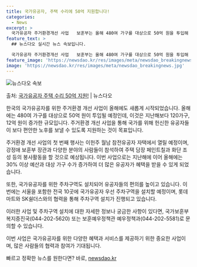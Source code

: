 ```yaml
---
title: 국가유공자, 주택 수리에 50억 지원합니다!
categories:
  - News
excerpt: >
  국가유공자 주거환경개선 사업   보훈부는 올해 480여 가구를 대상으로 50억 원을 투입해 '나라사랑 행복한…
feature_text: >
  ## 뉴스다오 실시간 뉴스 속보입니다.

  국가유공자 주거환경개선 사업   보훈부는 올해 480여 가구를 대상으로 50억 원을 투입해 '나라사랑 행복한…
feature_image: 'https://newsdao.kr/res/images/meta/newsdao_breakingnews.jpg'
image: 'https://newsdao.kr/res/images/meta/newsdao_breakingnews.jpg'
---
```


![뉴스다오 속보](https://newsdao.kr/res/images/meta/newsdao_breakingnews.jpg)

<p>출처: <a href="https://newsdao.kr/4022" rel="dofollow">국가유공자 주택 수리 50억 지원!</a> | 뉴스다오</p>

한국의 국가유공자를 위한 주거환경 개선 사업이 올해에도 새롭게 시작되었습니다. 올해에는 480여 가구를 대상으로 50억 원이 투입될 예정인데, 이것은 지난해보다 120가구, 12억 원이 증가한 규모입니다. 주거환경 개선 사업을 통해 국가를 위해 헌신한 유공자들이 보다 편안한 노후를 보낼 수 있도록 지원하는 것이 목표입니다.

주거환경 개선 사업의 첫 번째 행사는 이헌주 월남 참전유공자 자택에서 열릴 예정이며, 강정애 보훈부 장관과 다양한 분야의 사람들이 참석하여 주택 담장 페인트칠과 화단 조성 등의 봉사활동을 할 것으로 예상됩니다. 이번 사업으로는 지난해에 이어 올해에는 30% 이상 예산과 대상 가구 수가 증가하여 더 많은 유공자가 혜택을 받을 수 있게 되었습니다.

또한, 국가유공자를 위한 주차구역도 설치되어 유공자들의 편의를 높이고 있습니다. 이번에는 서울을 포함한 전국 10곳에 국가유공자 우선 주차구역을 설치할 예정이며, 롯데마트와 SK쉴더스와의 협력을 통해 주차구역 설치가 진행되고 있습니다.

이러한 사업 및 주차구역 설치에 대한 자세한 정보나 궁금한 사항이 있다면, 국가보훈부 복지증진국(044-202-5620) 또는 보훈예우정책관 예우정책과(044-202-5581)로 문의할 수 있습니다.

이번 사업은 국가유공자를 위한 다양한 혜택과 서비스를 제공하기 위한 중요한 사업이며, 많은 사람들의 협력과 참여가 기대됩니다. 

빠르고 정확한 뉴스를 원한다면? 바로, <a href="https://newsdao.kr" rel="dofollow">newsdao.kr</a>


